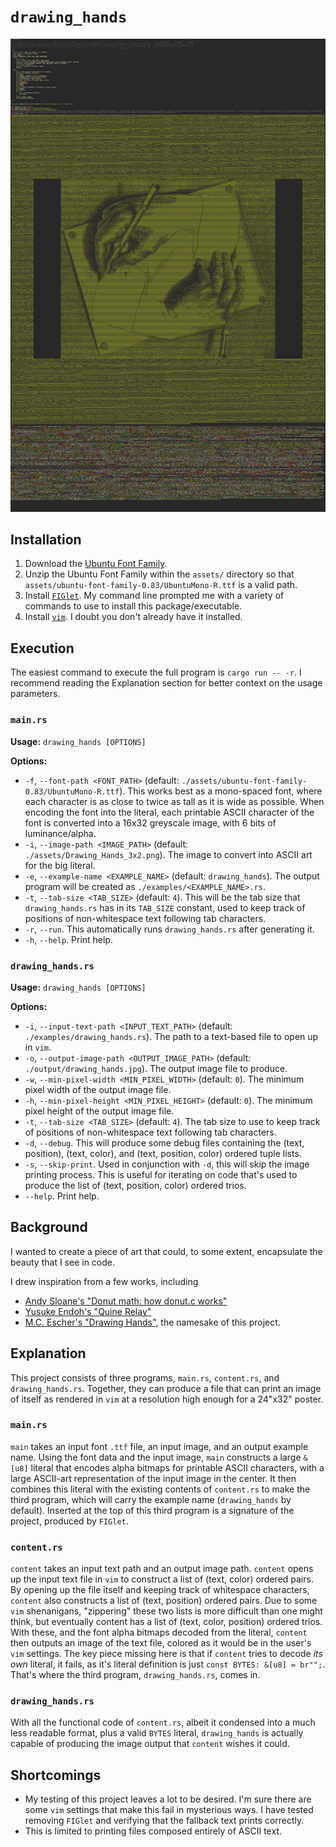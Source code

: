 # `drawing_hands`

![Example output of drawing_hands](assets/drawing_hands_small.jpg)

## Installation

1. Download the [Ubuntu Font Family](https://design.ubuntu.com/font).
2. Unzip the Ubuntu Font Family within the `assets/` directory so that `assets/ubuntu-font-family-0.83/UbuntuMono-R.ttf` is a valid path.
3. Install [`FIGlet`](http://www.figlet.org/). My command line prompted me with a variety of commands to use to install this package/executable.
4. Install [`vim`](https://www.vim.org/). I doubt you don't already have it installed.

## Execution

The easiest command to execute the full program is `cargo run -- -r`. I recommend reading the Explanation section for better context on the usage parameters.

### `main.rs`

**Usage:** `drawing_hands [OPTIONS]`

**Options:**

* `-f`, `--font-path <FONT_PATH>` (default: `./assets/ubuntu-font-family-0.83/UbuntuMono-R.ttf`). This works best as a mono-spaced font, where each character is as close to twice as tall as it is wide as possible. When encoding the font into the literal, each printable ASCII character of the font is converted into a 16x32 greyscale image, with 6 bits of luminance/alpha.
* `-i`, `--image-path <IMAGE_PATH>` (default: `./assets/Drawing_Hands_3x2.png`). The image to convert into ASCII art for the big literal.
* `-e`, `--example-name <EXAMPLE_NAME>` (default: `drawing_hands`). The output program will be created as `./examples/<EXAMPLE_NAME>.rs`.
* `-t`, `--tab-size <TAB_SIZE>` (default: `4`). This will be the tab size that `drawing_hands.rs` has in its `TAB_SIZE` constant, used to keep track of positions of non-whitespace text following tab characters.
* `-r`, `--run`. This automatically runs `drawing_hands.rs` after generating it.
* `-h`, `--help`. Print help.

### `drawing_hands.rs`

**Usage:** `drawing_hands [OPTIONS]`

**Options:**

* `-i`, `--input-text-path <INPUT_TEXT_PATH>` (default: `./examples/drawing_hands.rs`). The path to a text-based file to open up in `vim`.
* `-o`, `--output-image-path <OUTPUT_IMAGE_PATH>` (default: `./output/drawing_hands.jpg`). The output image file to produce.
* `-w`, `--min-pixel-width <MIN_PIXEL_WIDTH>` (default: `0`). The minimum pixel width of the output image file.
* `-h`, `--min-pixel-height <MIN_PIXEL_HEIGHT>` (default: `0`). The minimum pixel height of the output image file.
* `-t`, `--tab-size <TAB_SIZE>` (default: `4`). The tab size to use to keep track of positions of non-whitespace text following tab characters.
* `-d`, `--debug`. This will produce some debug files containing the (text, position), (text, color), and (text, position, color) ordered tuple lists.
* `-s`, `--skip-print`. Used in conjunction with `-d`, this will skip the image printing process. This is useful for iterating on code that's used to produce the list of (text, position, color) ordered trios.
* `--help`. Print help.

## Background

I wanted to create a piece of art that could, to some extent, encapsulate the beauty that I see in code.

I drew inspiration from a few works, including

* [Andy Sloane's "Donut math: how donut.c works"](https://www.a1k0n.net/2011/07/20/donut-math.html)
* [Yusuke Endoh's "Quine Relay"](https://github.com/mame/quine-relay)
* [M.C. Escher's "Drawing Hands"](https://en.wikipedia.org/wiki/Drawing_Hands), the namesake of this project.

## Explanation

This project consists of three programs, `main.rs`, `content.rs`, and `drawing_hands.rs`. Together, they can produce a file that can print an image of itself as rendered in `vim` at a resolution high enough for a 24"x32" poster.

### `main.rs`

`main` takes an input font `.ttf` file, an input image, and an output example name. Using the font data and the input image, `main` constructs a large `&[u8]` literal that encodes alpha bitmaps for printable ASCII characters, with a large ASCII-art representation of the input image in the center. It then combines this literal with the existing contents of `content.rs` to make the third program, which will carry the example name (`drawing_hands` by default). Inserted at the top of this third program is a signature of the project, produced by `FIGlet`.

### `content.rs`

`content` takes an input text path and an output image path. `content` opens up the input text file in `vim` to construct a list of (text, color) ordered pairs. By opening up the file itself and keeping track of whitespace characters, `content` also constructs a list of (text, position) ordered pairs. Due to some `vim` shenanigans, "zippering" these two lists is more difficult than one might think, but eventually content has a list of (text, color, position) ordered trios. With these, and the font alpha bitmaps decoded from the literal, `content` then outputs an image of the text file, colored as it would be in the user's `vim` settings. The key piece missing here is that if `content` tries to decode *its own* literal, it fails, as it's literal definition is just `const BYTES: &[u8] = br"";`. That's where the third program, `drawing_hands.rs`, comes in.

### `drawing_hands.rs`

With all the functional code of `content.rs`, albeit it condensed into a much less readable format, plus a valid `BYTES` literal, `drawing_hands` is actually capable of producing the image output that `content` wishes it could.

## Shortcomings

* My testing of this project leaves a lot to be desired. I'm sure there are some `vim` settings that make this fail in mysterious ways. I have tested removing `FIGlet` and verifying that the fallback text prints correctly.
* This is limited to printing files composed entirely of ASCII text.
